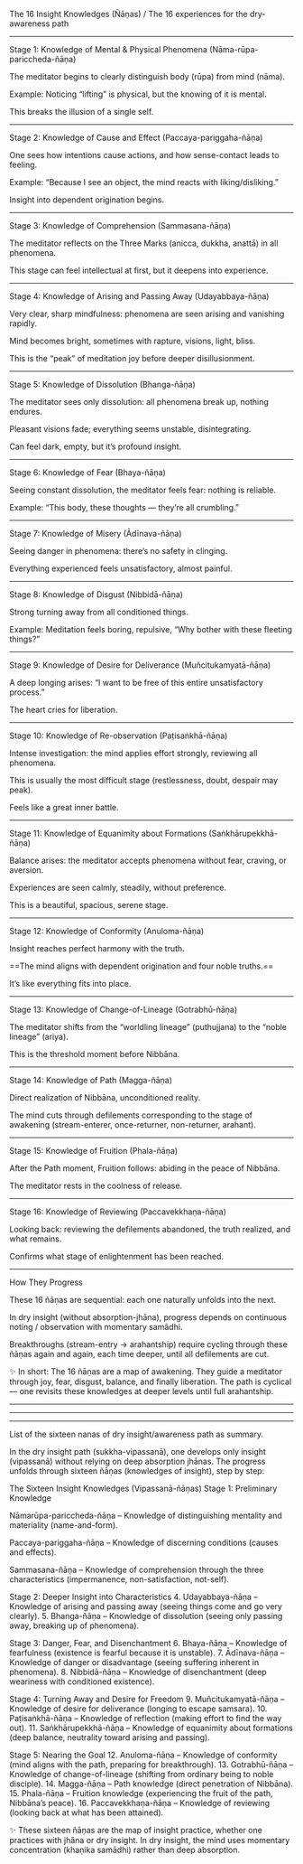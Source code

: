 


The 16 Insight Knowledges (Ñāṇas) / The 16 experiences for the dry-awareness path

------

Stage 1: Knowledge of Mental & Physical Phenomena (Nāma-rūpa-pariccheda-ñāṇa)

The meditator begins to clearly distinguish body (rūpa) from mind (nāma).

Example: Noticing “lifting” is physical, but the knowing of it is mental.

This breaks the illusion of a single self.

-----

Stage 2: Knowledge of Cause and Effect (Paccaya-pariggaha-ñāṇa)

One sees how intentions cause actions, and how sense-contact leads to feeling.

Example: “Because I see an object, the mind reacts with liking/disliking.”

Insight into dependent origination begins.

-----


Stage 3: Knowledge of Comprehension (Sammasana-ñāṇa)

The meditator reflects on the Three Marks (anicca, dukkha, anattā) in all phenomena.

This stage can feel intellectual at first, but it deepens into experience.

-----

Stage 4: Knowledge of Arising and Passing Away (Udayabbaya-ñāṇa)

Very clear, sharp mindfulness: phenomena are seen arising and vanishing rapidly.

Mind becomes bright, sometimes with rapture, visions, light, bliss.

This is the “peak” of meditation joy before deeper disillusionment.

-----


Stage 5: Knowledge of Dissolution (Bhanga-ñāṇa)

The meditator sees only dissolution: all phenomena break up, nothing endures.

Pleasant visions fade; everything seems unstable, disintegrating.

Can feel dark, empty, but it’s profound insight.

-----


Stage 6: Knowledge of Fear (Bhaya-ñāṇa)

Seeing constant dissolution, the meditator feels fear: nothing is reliable.

Example: “This body, these thoughts — they’re all crumbling.”


-----

Stage 7: Knowledge of Misery (Ādīnava-ñāṇa)

Seeing danger in phenomena: there’s no safety in clinging.

Everything experienced feels unsatisfactory, almost painful.

-----

Stage 8: Knowledge of Disgust (Nibbidā-ñāṇa)

Strong turning away from all conditioned things.

Example: Meditation feels boring, repulsive, “Why bother with these fleeting things?”

-----

Stage 9: Knowledge of Desire for Deliverance (Muñcitukamyatā-ñāṇa)

A deep longing arises: “I want to be free of this entire unsatisfactory process.”

The heart cries for liberation.

-----

Stage 10: Knowledge of Re-observation (Paṭisaṅkhā-ñāṇa)

Intense investigation: the mind applies effort strongly, reviewing all phenomena.

This is usually the most difficult stage (restlessness, doubt, despair may peak).

Feels like a great inner battle.

-----

Stage 11: Knowledge of Equanimity about Formations (Saṅkhārupekkhā-ñāṇa)

Balance arises: the meditator accepts phenomena without fear, craving, or aversion.

Experiences are seen calmly, steadily, without preference.

This is a beautiful, spacious, serene stage.

-----

Stage 12: Knowledge of Conformity (Anuloma-ñāṇa)

Insight reaches perfect harmony with the truth.

==The mind aligns with dependent origination and four noble truths.==

It’s like everything fits into place.

-----

Stage 13: Knowledge of Change-of-Lineage (Gotrabhū-ñāṇa)

The meditator shifts from the “worldling lineage” (puthujjana) to the “noble lineage” (ariya).

This is the threshold moment before Nibbāna.

-----

Stage 14: Knowledge of Path (Magga-ñāṇa)

Direct realization of Nibbāna, unconditioned reality.

The mind cuts through defilements corresponding to the stage of awakening (stream-enterer, once-returner, non-returner, arahant).

-----

Stage 15: Knowledge of Fruition (Phala-ñāṇa)

After the Path moment, Fruition follows: abiding in the peace of Nibbāna.

The meditator rests in the coolness of release.

-----

Stage 16: Knowledge of Reviewing (Paccavekkhaṇa-ñāṇa)

Looking back: reviewing the defilements abandoned, the truth realized, and what remains.

Confirms what stage of enlightenment has been reached.

-----


How They Progress

These 16 ñāṇas are sequential: each one naturally unfolds into the next.

In dry insight (without absorption-jhāna), progress depends on continuous noting / observation with momentary samādhi.

Breakthroughs (stream-entry → arahantship) require cycling through these ñāṇas again and again, each time deeper, until all defilements are cut.

✨ In short:
The 16 ñāṇas are a map of awakening. They guide a meditator through joy, fear, disgust, balance, and finally liberation. The path is cyclical — one revisits these knowledges at deeper levels until full arahantship.







------

-----

------


List of the sixteen nanas of dry insight/awareness path as summary.


In the dry insight path (sukkha-vipassanā), one develops only insight (vipassanā) without relying on deep absorption jhānas. The progress unfolds through sixteen ñāṇas (knowledges of insight), step by step:

The Sixteen Insight Knowledges (Vipassanā-ñāṇas)
Stage 1: Preliminary Knowledge

Nāmarūpa-pariccheda-ñāṇa – Knowledge of distinguishing mentality and materiality (name-and-form).

Paccaya-pariggaha-ñāṇa – Knowledge of discerning conditions (causes and effects).

Sammasana-ñāṇa – Knowledge of comprehension through the three characteristics (impermanence, non-satisfaction, not-self).

Stage 2: Deeper Insight into Characteristics
4. Udayabbaya-ñāṇa – Knowledge of arising and passing away (seeing things come and go very clearly).
5. Bhanga-ñāṇa – Knowledge of dissolution (seeing only passing away, breaking up of phenomena).

Stage 3: Danger, Fear, and Disenchantment
6. Bhaya-ñāṇa – Knowledge of fearfulness (existence is fearful because it is unstable).
7. Ādīnava-ñāṇa – Knowledge of danger or disadvantage (seeing suffering inherent in phenomena).
8. Nibbidā-ñāṇa – Knowledge of disenchantment (deep weariness with conditioned existence).

Stage 4: Turning Away and Desire for Freedom
9. Muñcitukamyatā-ñāṇa – Knowledge of desire for deliverance (longing to escape samsara).
10. Paṭisaṅkhā-ñāṇa – Knowledge of reflection (making effort to find the way out).
11. Saṅkhārupekkhā-ñāṇa – Knowledge of equanimity about formations (deep balance, neutrality toward arising and passing).

Stage 5: Nearing the Goal
12. Anuloma-ñāṇa – Knowledge of conformity (mind aligns with the path, preparing for breakthrough).
13. Gotrabhū-ñāṇa – Knowledge of change-of-lineage (shifting from ordinary being to noble disciple).
14. Magga-ñāṇa – Path knowledge (direct penetration of Nibbāna).
15. Phala-ñāṇa – Fruition knowledge (experiencing the fruit of the path, Nibbāna’s peace).
16. Paccavekkhaṇa-ñāṇa – Knowledge of reviewing (looking back at what has been attained).

✨ These sixteen ñāṇas are the map of insight practice, whether one practices with jhāna or dry insight. In dry insight, the mind uses momentary concentration (khaṇika samādhi) rather than deep absorption.


